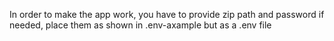 In order to make the app work, you have to provide zip path and password if needed,
place them as shown in .env-axample but as a .env file